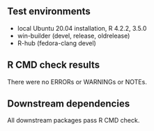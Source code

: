 ## Test environments

- local Ubuntu 20.04 installation, R 4.2.2, 3.5.0
- win-builder (devel, release, oldrelease)
- R-hub (fedora-clang devel)

## R CMD check results

There were no ERRORs or WARNINGs or NOTEs.

## Downstream dependencies

All downstream packages pass R CMD check.
